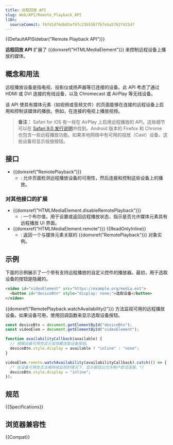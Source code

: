 ```yaml
---
title: 远程回放 API
slug: Web/API/Remote_Playback_API
l10n:
  sourceCommit: f6fd1d76db03af97c23b5587fb7eba5762f425df
---
```


{{DefaultAPISidebar("Remote Playback API")}}

**远程回放 API** 扩展了 {{domxref("HTMLMediaElement")}} 来控制远程设备上播放的媒体。

## 概念和用法

远程播放设备是指电视、投影仪或扬声器等已连接的设备。此 API 考虑了通过 HDMI 或 DVI 连接的有线设备，以及 Chromecast 或 AirPlay 等无线设备。

该 API 使具有媒体元素（如视频或音频文件）的页面能够在连接的远程设备上启用和控制该媒体的播放。例如，在连接的电视上播放视频。

> **备注：** Safari for iOS 有一些在 AirPlay 上启用远程播放的 API。这些细节可以在 [Safari 9.0 发行说明](https://developer.apple.com/library/archive/releasenotes/General/WhatsNewInSafari/Articles/Safari_9_0.html#//apple_ref/doc/uid/TP40014305-CH9-SW16)中找到。Android 版本的 Firefox 和 Chrome 也包含一些远程播放功能。如果本地网络中有可用的投放（Cast）设备，这些设备将显示投放按钮。

## 接口

- {{domxref("RemotePlayback")}}
  - : 允许页面检测远程播放设备的可用性，然后连接和控制这些设备上的播放。

### 对其他接口的扩展

- {{domxref("HTMLMediaElement.disableRemotePlayback")}}
  - : 一个布尔值，用于设置或返回远程播放状态，指示是否允许媒体元素具有远程播放 UI 界面。
- {{domxref("HTMLMediaElement.remote")}} {{ReadOnlyInline}}
  - : 返回一个与媒体元素关联的 {{domxref("RemotePlayback")}} 对象实例。

## 示例

下面的示例展示了一个带有支持远程播放的自定义控件的播放器。最初，用于选取设备的按钮是隐藏的。

```html
<video id="videoElement" src="https://example.org/media.ext">
  <button id="deviceBtn" style="display: none;">选取设备</button>
</video>
```

{{domxref("RemotePlayback.watchAvailability()")}} 方法监视可用的远程播放设备。如果设备可用，使用回调函数来显示选取设备按钮。

```js
const deviceBtn = document.getElementById("deviceBtn");
const videoElem = document.getElementById("videoElement");

function availabilityCallback(available) {
  // 根据设备可用性显示或隐藏选取设备按钮。
  deviceBtn.style.display = available ? "inline" : "none";
}

videoElem.remote.watchAvailability(availabilityCallback).catch(() => {
  /* 在设备可用性无法被持续监视的情况下，显示按钮以允许用户尝试连接。*/
  deviceBtn.style.display = "inline";
});
```

## 规范

{{Specifications}}

## 浏览器兼容性

{{Compat}}

